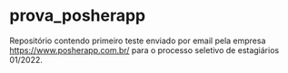 # prova_posherapp
 
Repositório contendo primeiro teste enviado por email pela empresa https://www.posherapp.com.br/ para o processo seletivo de estagiários 01/2022.
